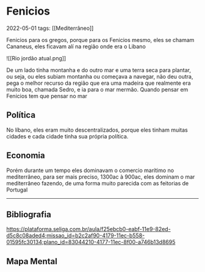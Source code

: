 # Fenicios
2022-05-01
tags: [[Mediterrâneo]]

Fenicios para os gregos, porque para os Fenicios mesmo, eles se chamam Cananeus, eles ficavam alí na região onde era o Libano

![[Rio jordão atual.png]]


De um lado tinha montanha e do outro mar e uma terra seca para plantar, ou seja, ou eles subiam montanha ou começava a navegar, não deu outra, pega o melhor recurso da região que era uma madeira que realmente era muito boa, chamada Sedro, e ia para o mar mermão. Quando pensar em Fenicios tem que pensar no mar


## Política

No líbano, eles eram muito descentralizados, porque eles tinham muitas cidades e cada cidade tinha sua própria política. 

## Economia

Porém durante um tempo eles dominavam o comercio marítimo no mediterrâneo, para ser mais preciso, 1300ac à 900ac, eles dominam o mar mediterrâneo fazendo, de uma forma muito parecida com as feitorias de Portugal



-----------------------------------------------
## Bibliografia

https://plataforma.seliga.com.br/aula/f25ebcb0-eabf-11e9-82ed-d5c8c08aded4;missao_id=b2c2af90-4179-11ec-b558-01595fc30134;plano_id=83044210-4177-11ec-8f00-a746b13d8695

## Mapa Mental